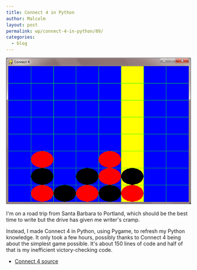```yaml
---
title: Connect 4 in Python
author: Malcolm
layout: post
permalink: wp/connect-4-in-python/89/
categories:
  - blog
---
```

![Connect 4](/assets/connect4.png)

I'm on a road trip from Santa Barbara to Portland, which should be the best time to write but the drive has given me writer's cramp.

Instead, I made Connect 4 in Python, using Pygame, to refresh my Python knowledge. It only took a few hours, possibly thanks to Connect 4 being about the simplest game possible. It's about 150 lines of code and half of that is my inefficient victory-checking code.

  * [Connect 4 source][1]

 [1]: /assets/connect4.zip
